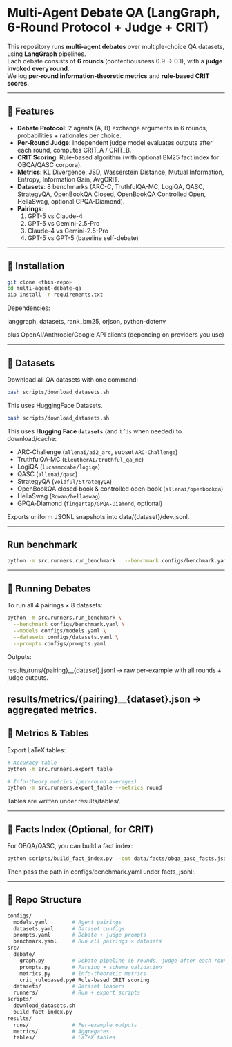 # Multi-Agent Debate QA (LangGraph, 6-Round Protocol + Judge + CRIT)

This repository runs **multi-agent debates** over multiple-choice QA datasets, using **LangGraph** pipelines.  
Each debate consists of **6 rounds** (contentiousness 0.9 → 0.1), with a **judge invoked every round**.  
We log **per-round information-theoretic metrics** and **rule-based CRIT scores**.

---

## 🔹 Features
- **Debate Protocol**: 2 agents (A, B) exchange arguments in 6 rounds, probabilities + rationales per choice.
- **Per-Round Judge**: Independent judge model evaluates outputs after each round, computes CRIT_A / CRIT_B.
- **CRIT Scoring**: Rule-based algorithm (with optional BM25 fact index for OBQA/QASC corpora).
- **Metrics**: KL Divergence, JSD, Wasserstein Distance, Mutual Information, Entropy, Information Gain, AvgCRIT.
- **Datasets**: 8 benchmarks (ARC-C, TruthfulQA-MC, LogiQA, QASC, StrategyQA, OpenBookQA Closed, OpenBookQA Controlled Open, HellaSwag, optional GPQA-Diamond).
- **Pairings**:  
  1. GPT-5 vs Claude-4  
  2. GPT-5 vs Gemini-2.5-Pro  
  3. Claude-4 vs Gemini-2.5-Pro  
  4. GPT-5 vs GPT-5 (baseline self-debate)

---

## 🔹 Installation
```bash
git clone <this-repo>
cd multi-agent-debate-qa
pip install -r requirements.txt
```
Dependencies:

langgraph, datasets, rank_bm25, orjson, python-dotenv

plus OpenAI/Anthropic/Google API clients (depending on providers you use)

---
## 🔹 Datasets
Download all QA datasets with one command:
```bash
bash scripts/download_datasets.sh
```

This uses HuggingFace Datasets.
```bash
bash scripts/download_datasets.sh
```
This uses **Hugging Face `datasets`** (and `tfds` when needed) to download/cache:
- ARC‑Challenge (`allenai/ai2_arc`, subset `ARC-Challenge`)
- TruthfulQA‑MC (`EleutherAI/truthful_qa_mc`)
- LogiQA (`lucasmccabe/logiqa`)
- QASC (`allenai/qasc`)
- StrategyQA (`voidful/StrategyQA`)
- OpenBookQA closed‑book & controlled open‑book (`allenai/openbookqa`)
- HellaSwag (`Rowan/hellaswag`)
- GPQA‑Diamond (`fingertap/GPQA-Diamond`, optional)

Exports uniform JSONL snapshots into data/{dataset}/dev.jsonl.

--- 
## Run benchmark
```bash
python -m src.runners.run_benchmark   --benchmark configs/benchmark.yaml   --models configs/models.yaml   --datasets configs/datasets.yaml   --prompts configs/prompts.yaml
```
---

## 🔹 Running Debates
To run all 4 pairings × 8 datasets:

```bash
python -m src.runners.run_benchmark \
  --benchmark configs/benchmark.yaml \
  --models configs/models.yaml \
  --datasets configs/datasets.yaml \
  --prompts configs/prompts.yaml
```

Outputs:

results/runs/{pairing}__{dataset}.jsonl → raw per-example with all rounds + judge outputs.

results/metrics/{pairing}__{dataset}.json → aggregated metrics.
---

## 🔹 Metrics & Tables
Export LaTeX tables:

```bash
# Accuracy table
python -m src.runners.export_table

# Info-theory metrics (per-round averages)
python -m src.runners.export_table --metrics round
```

Tables are written under results/tables/.

---
## 🔹 Facts Index (Optional, for CRIT)
For OBQA/QASC, you can build a fact index:

```bash
python scripts/build_fact_index.py --out data/facts/obqa_qasc_facts.jsonl
```
Then pass the path in configs/benchmark.yaml under facts_jsonl:.

---
## 🔹 Repo Structure
```bash
configs/
  models.yaml        # Agent pairings
  datasets.yaml      # Dataset configs
  prompts.yaml       # Debate + judge prompts
  benchmark.yaml     # Run all pairings × datasets
src/
  debate/
    graph.py         # Debate pipeline (6 rounds, judge after each round)
    prompts.py       # Parsing + schema validation
    metrics.py       # Info-theoretic metrics
    crit_rulebased.py# Rule-based CRIT scoring
  datasets/          # Dataset loaders
  runners/           # Run + export scripts
scripts/
  download_datasets.sh
  build_fact_index.py
results/
  runs/              # Per-example outputs
  metrics/           # Aggregates
  tables/            # LaTeX tables
```
